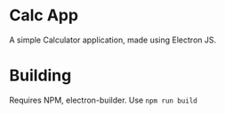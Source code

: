 # Calc App
 A simple Calculator application, made using Electron JS.

# Building
 Requires NPM, electron-builder.
 Use `npm run build`
